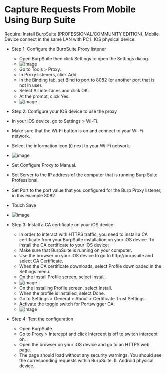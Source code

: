# Capture Requests From Mobile Using Burp Suite
Require: Install BurpSuite (PROFESSIONAL/COMMUNITY EDITION), Mobile Device connect in the same LAN with PC
I. IOS physical device:
- Step 1: Configure the BurpSuite Proxy listener
  - Open BurpSuite then click Settings to open the Settings dialog.
  - ![image](https://user-images.githubusercontent.com/58378623/225493773-faee54d3-5ac8-43f6-aa25-ed1dd45e1beb.png)
  - Go to Tools > Proxy.
  - In Proxy listeners, click Add.
  - In the Binding tab, set Bind to port to 8082 (or another port that is not in use).
  - Select All interfaces and click OK.
  - At the prompt, click Yes.
  - ![image](https://user-images.githubusercontent.com/58378623/225494271-d1fff140-3ba6-4b0f-aa4e-aab67b44ac97.png)

 - Step 2: Configure your IOS device to use the proxy
  - In your iOS device, go to Settings > Wi-Fi.
  - Make sure that the Wi-Fi button is on and connect to your Wi-Fi network.
  - Select the information icon (i) next to your Wi-Fi network.
  - ![image](https://user-images.githubusercontent.com/58378623/225494540-ccac32a4-db75-49ea-8616-6204ee9fb13f.png)

  - Set Configure Proxy to Manual.
  - Set Server to the IP address of the computer that is running Burp Suite Professional.
  - Set Port to the port value that you configured for the Burp Proxy listener, in this example 8082
  - Touch Save
  - ![image](https://user-images.githubusercontent.com/58378623/225494582-f811de75-59e6-4096-b6b5-702848159204.png)
- Step 3: Install a CA certificate on your iOS device
  - In order to interact with HTTPS traffic, you need to install a CA certificate from your BurpSuite installation on your iOS device. To install the CA certificate to your iOS device:
  - Make sure that BurpSuite is running on your computer.
  - Use the browser on your iOS device to go to http://burpsuite and select CA Certificate.
  - When the CA certificate downloads, select Profile downloaded in the Settings menu.
  - On the Install Profile screen, select Install.
  - ![image](https://user-images.githubusercontent.com/58378623/225494848-3562941f-745e-4fa5-a207-0df5007dc348.png)
  - On the Installing Profile screen, select Install.
  - When the profile is installed, select Done.
  - Go to Settings > General > About > Certificate Trust Settings.
  - Activate the toggle switch for Portswigger CA.
  - ![image](https://user-images.githubusercontent.com/58378623/225494992-ad4cd909-d2f9-4660-a567-87f1ebf9a9f1.png)
- Step 4: Test the configuration
  - Open BurpSuite.
  - Go to Proxy > Intercept and click Intercept is off to switch intercept on.
  - Open the browser on your iOS device and go to an HTTPS web page.
  - The page should load without any security warnings. You should see the corresponding requests within BurpSuite.
II. Android physical device.
